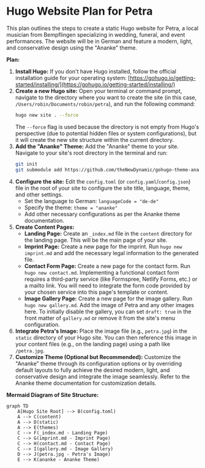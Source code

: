 # Hugo Website Plan for Petra

This plan outlines the steps to create a static Hugo website for Petra, a local musician from Bempflingen specializing in wedding, funeral, and event performances. The website will be in German and feature a modern, light, and conservative design using the "Ananke" theme.

**Plan:**

1.  **Install Hugo:** If you don't have Hugo installed, follow the official installation guide for your operating system: [https://gohugo.io/getting-started/installing/](https://gohugo.io/getting-started/installing/)
2.  **Create a new Hugo site:** Open your terminal or command prompt, navigate to the directory where you want to create the site (in this case, `/Users/robin/Documents/robin/petra`), and run the following command:
    ```bash
    hugo new site . --force
    ```
    The `--force` flag is used because the directory is not empty from Hugo's perspective (due to potential hidden files or system configurations), but it will create the new site structure within the current directory.
3.  **Add the "Ananke" Theme:** Add the "Ananke" theme to your site. Navigate to your site's root directory in the terminal and run:
    ```bash
    git init
    git submodule add https://github.com/theNewDynamic/gohugo-theme-ananke.git themes/ananke
    ```
4.  **Configure the site:** Edit the `config.toml` (or `config.yaml`/`config.json`) file in the root of your site to configure the site title, language, theme, and other settings.
    *   Set the language to German: `languageCode = "de-de"`
    *   Specify the theme: `theme = "ananke"`
    *   Add other necessary configurations as per the Ananke theme documentation.
5.  **Create Content Pages:**
    *   **Landing Page:** Create an `_index.md` file in the `content` directory for the landing page. This will be the main page of your site.
    *   **Imprint Page:** Create a new page for the imprint. Run `hugo new imprint.md` and add the necessary legal information to the generated file.
    *   **Contact Form Page:** Create a new page for the contact form. Run `hugo new contact.md`. Implementing a functional contact form requires a third-party service (like Formspree, Netlify Forms, etc.) or a mailto link. You will need to integrate the form code provided by your chosen service into this page's template or content.
    *   **Image Gallery Page:** Create a new page for the image gallery. Run `hugo new gallery.md`. Add the image of Petra and any other images here. To initially disable the gallery, you can set `draft: true` in the front matter of `gallery.md` or remove it from the site's menu configuration.
6.  **Integrate Petra's Image:** Place the image file (e.g., `petra.jpg`) in the `static` directory of your Hugo site. You can then reference this image in your content files (e.g., on the landing page) using a path like `/petra.jpg`.
7.  **Customize Theme (Optional but Recommended):** Customize the "Ananke" theme through its configuration options or by overriding default layouts to fully achieve the desired modern, light, and conservative design and integrate the image seamlessly. Refer to the Ananke theme documentation for customization details.

**Mermaid Diagram of Site Structure:**

```mermaid
graph TD
    A[Hugo Site Root] --> B(config.toml)
    A --> C(content)
    A --> D(static)
    A --> E(themes)
    C --> F(_index.md - Landing Page)
    C --> G(imprint.md - Imprint Page)
    C --> H(contact.md - Contact Page)
    C --> I(gallery.md - Image Gallery)
    D --> J(petra.jpg - Petra's Image)
    E --> K(ananke - Ananke Theme)